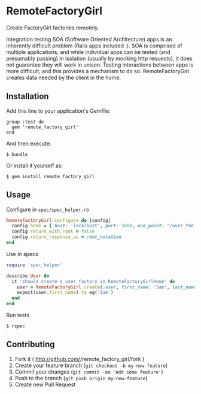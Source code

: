 # RemoteFactoryGirl

Create FactoryGirl factories remotely. 

Integration testing SOA (Software Oriented Architecture) apps is an inherently 
difficult problem (Rails apps included :). SOA is comprised of multiple applications, 
and while individual apps can be tested (and presumably passing) in isolation (usually by 
mocking http requests), it does not guarantee they will work in unison. Testing 
interactions between apps is more difficult, and this provides a mechanism to 
do so.  RemoteFactoryGirl creates data needed by the client in the home.

## Installation

Add this line to your application's Gemfile:

    group :test do
      gem 'remote_factory_girl'
    end

And then execute:

    $ bundle

Or install it yourself as:

    $ gem install remote_factory_girl

## Usage

Configure in `spec/spec_helper.rb`

```ruby
RemoteFactoryGirl.configure do |config|
  config.home = { host: 'localhost', port: 5000, end_point: "/over_the_rainbow" }
  config.return_with_root = false
  config.return_response_as = :dot_notation
end
```

Use in specs

```ruby
require 'spec_helper'

describe User do
  it 'should create a user factory in RemoteFactoryGirlHome' do
    user = RemoteFactoryGirl.create(:user, first_name: 'Sam', last_name: 'Iam')
    expect(user.first_name).to eq('Sam')
  end
end
```

Run tests

    $ rspec


## Contributing

1. Fork it ( http://github.com/<my-github-username>/remote_factory_girl/fork )
2. Create your feature branch (`git checkout -b my-new-feature`)
3. Commit your changes (`git commit -am 'Add some feature'`)
4. Push to the branch (`git push origin my-new-feature`)
5. Create new Pull Request
